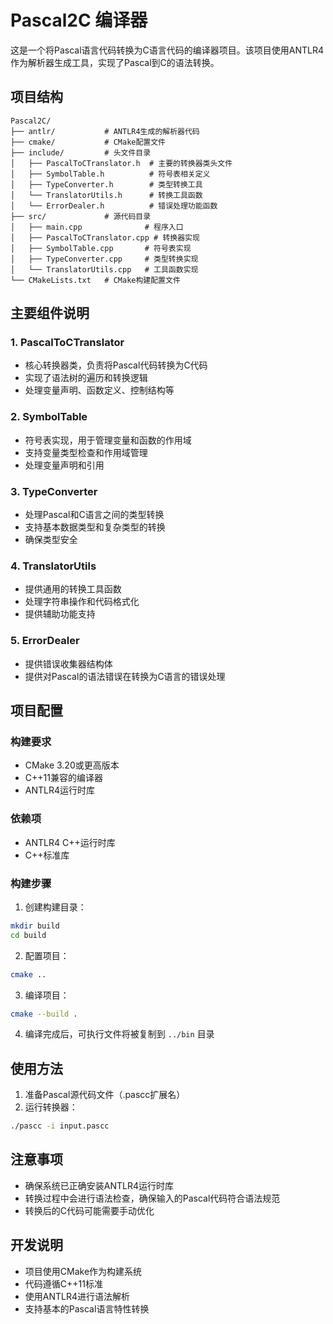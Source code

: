 # Pascal2C 编译器

这是一个将Pascal语言代码转换为C语言代码的编译器项目。该项目使用ANTLR4作为解析器生成工具，实现了Pascal到C的语法转换。

## 项目结构

```
Pascal2C/
├── antlr/           # ANTLR4生成的解析器代码
├── cmake/           # CMake配置文件
├── include/         # 头文件目录
│   ├── PascalToCTranslator.h  # 主要的转换器类头文件
│   ├── SymbolTable.h          # 符号表相关定义
│   ├── TypeConverter.h        # 类型转换工具
│   └── TranslatorUtils.h      # 转换工具函数
│	└── ErrorDealer.h		   # 错误处理功能函数
├── src/             # 源代码目录
│   ├── main.cpp              # 程序入口
│   ├── PascalToCTranslator.cpp # 转换器实现
│   ├── SymbolTable.cpp       # 符号表实现
│   ├── TypeConverter.cpp     # 类型转换实现
│   └── TranslatorUtils.cpp   # 工具函数实现
└── CMakeLists.txt   # CMake构建配置文件
```

## 主要组件说明

### 1. PascalToCTranslator
- 核心转换器类，负责将Pascal代码转换为C代码
- 实现了语法树的遍历和转换逻辑
- 处理变量声明、函数定义、控制结构等

### 2. SymbolTable
- 符号表实现，用于管理变量和函数的作用域
- 支持变量类型检查和作用域管理
- 处理变量声明和引用

### 3. TypeConverter
- 处理Pascal和C语言之间的类型转换
- 支持基本数据类型和复杂类型的转换
- 确保类型安全

### 4. TranslatorUtils
- 提供通用的转换工具函数
- 处理字符串操作和代码格式化
- 提供辅助功能支持

### 5. ErrorDealer

+ 提供错误收集器结构体
+ 提供对Pascal的语法错误在转换为C语言的错误处理

## 项目配置

### 构建要求

- CMake 3.20或更高版本
- C++11兼容的编译器
- ANTLR4运行时库

### 依赖项
- ANTLR4 C++运行时库
- C++标准库

### 构建步骤
1. 创建构建目录：
```bash
mkdir build
cd build
```

2. 配置项目：
```bash
cmake ..
```

3. 编译项目：
```bash
cmake --build .
```

4. 编译完成后，可执行文件将被复制到 `../bin` 目录

## 使用方法

1. 准备Pascal源代码文件（.pascc扩展名）
2. 运行转换器：
```bash
./pascc -i input.pascc
```

## 注意事项

- 确保系统已正确安装ANTLR4运行时库
- 转换过程中会进行语法检查，确保输入的Pascal代码符合语法规范
- 转换后的C代码可能需要手动优化

## 开发说明

- 项目使用CMake作为构建系统
- 代码遵循C++11标准
- 使用ANTLR4进行语法解析
- 支持基本的Pascal语言特性转换
